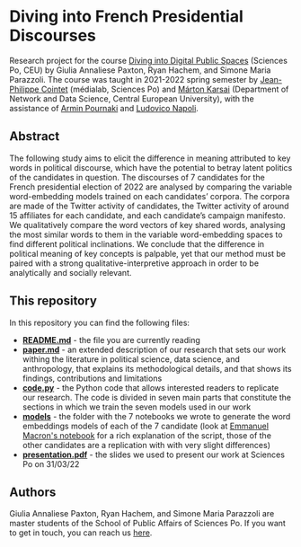 # Diving into French Presidential Discourses
Research project for the course [Diving into Digital Public Spaces](https://syllabus.sciencespo.fr/cours/202120/195617.html) (Sciences Po, CEU) by Giulia Annaliese Paxton, Ryan Hachem, and Simone Maria Parazzoli. The course was taught in 2021-2022 spring semester by [Jean-Philippe Cointet](https://medialab.sciencespo.fr/equipe/jean-philippe-cointet/) (médialab, Sciences Po) and [Márton Karsai](https://networkdatascience.ceu.edu/people/marton-karsai) (Department of Network and Data Science, Central European University), with the assistance of [Armin Pournaki](https://pournaki.com) and [Ludovico Napoli](https://networkdatascience.ceu.edu/people/ludovico-napoli).

## Abstract
The following study aims to elicit the difference in meaning attributed to key words in political discourse, which have the potential to betray latent politics of the candidates in question. The discourses of 7 candidates for the French presidential election of 2022 are analysed by comparing the variable word-embedding models trained on each candidates’ corpora. The corpora are made of the Twitter activity of candidates, the Twitter activity of around 15 affiliates for each candidate, and each candidate’s campaign manifesto. We qualitatively compare the word vectors of key shared words, analysing the most similar words to them in the variable word-embedding spaces to find different political inclinations. We conclude that the difference in political meaning of key concepts is palpable, yet that our method must be paired with a strong qualitative-interpretive approach in order to be analytically and socially relevant. 

## This repository
In this repository you can find the following files: 
- **[README.md](https://github.com/essemmeppi/diving-into-french-presidential-discourses/blob/e6fa6c0b915b60187637ba1b4778dbf0b00208ba/README.md)** - the file you are currently reading
- **[paper.md](https://github.com/essemmeppi/diving-into-french-presidential-discourses/blob/bbd5860eeb31466251b0fc7ee606bc730a99c30e/paper.md)** - an extended description of our research that sets our work withing the literature in political science, data science, and anthropology, that explains its methodological details, and that shows its findings, contributions and limitations
- **[code.py](https://github.com/essemmeppi/diving-into-french-presidential-discourses/blob/bbd5860eeb31466251b0fc7ee606bc730a99c30e/code.py)** - the Python code that allows interested readers to replicate our research. The code is divided in seven main parts that constitute the sections in which we train the seven models used in our work
- **[models](https://github.com/essemmeppi/diving-into-french-presidential-discourses/tree/main/models)** - the folder with the 7 notebooks we wrote to generate the word embeddings models of each of the 7 candidate (look at [Emmanuel Macron's notebook](https://github.com/essemmeppi/diving-into-french-presidential-discourses/blob/c591c2fd4865efabdd635e6c4265b972c43ac9b2/models/model_em.ipynb) for a rich explanation of the script, those of the other candidates are a replication with with very slight differences) 
- **[presentation.pdf](https://github.com/essemmeppi/diving-into-french-presidential-discourses/blob/bbd5860eeb31466251b0fc7ee606bc730a99c30e/presentation.pdf)** - the slides we used to present our work at Sciences Po on 31/03/22

## Authors
Giulia Annaliese Paxton, Ryan Hachem, and Simone Maria Parazzoli are master students of the School of Public Affairs of Sciences Po. If you want to get in touch, you can reach us [here](mailto:simoneparazzoli@gmail.com).
